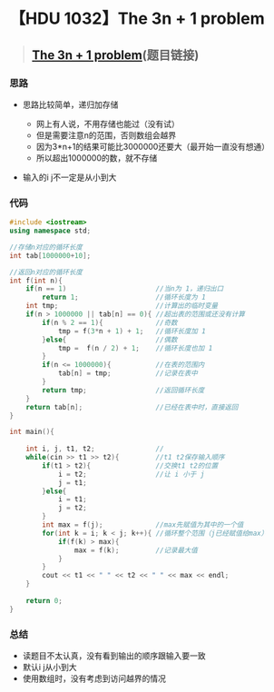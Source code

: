 # 【HDU 1032】The 3n + 1 problem

> ## [The 3n + 1 problem](http://acm.hdu.edu.cn/showproblem.php?pid=1032)(题目链接)

### 思路

* 思路比较简单，递归加存储
  * 网上有人说，不用存储也能过（没有试）
  * 但是需要注意n的范围，否则数组会越界
  * 因为3*n+1的结果可能比3000000还要大（最开始一直没有想通）
  * 所以超出1000000的数，就不存储

* 输入的i j不一定是从小到大

### 代码

```c++
#include <iostream>
using namespace std;

//存储n对应的循环长度 
int tab[1000000+10];

//返回n对应的循环长度 
int f(int n){
	if(n == 1)						//当n为 1，递归出口 
		return 1;					//循环长度为 1 
	int tmp;						//计算出的临时变量 
	if(n > 1000000 || tab[n] == 0){	//超出表的范围或还没有计算 
		if(n % 2 == 1){				//奇数 
			tmp = f(3*n + 1) + 1;	//循环长度加 1 
		}else{						//偶数 
			tmp =  f(n / 2) + 1;	//循环长度也加 1 
		}
		if(n <= 1000000){			//在表的范围内 
			tab[n] = tmp;			//记录在表中 
		}
		return tmp;					//返回循环长度 
	}
	return tab[n];					//已经在表中时，直接返回 
}

int main(){
	
	int i, j, t1, t2;				//
	while(cin >> t1 >> t2){			//t1 t2保存输入顺序 
		if(t1 > t2){				//交换t1 t2的位置 
			i = t2;					//让 i 小于 j 
			j = t1;
		}else{
			i = t1;
			j = t2;
		}
		int max = f(j);				//max先赋值为其中的一个值 
		for(int k = i; k < j; k++){	//循环整个范围（j已经赋值给max） 
			if(f(k) > max){			 
				max = f(k);			//记录最大值 
			}
		}
		cout << t1 << " " << t2 << " " << max << endl;
	}
	
	return 0;
}
```

### 总结

* 读题目不太认真，没有看到输出的顺序跟输入要一致
* 默认i j从小到大
* 使用数组时，没有考虑到访问越界的情况